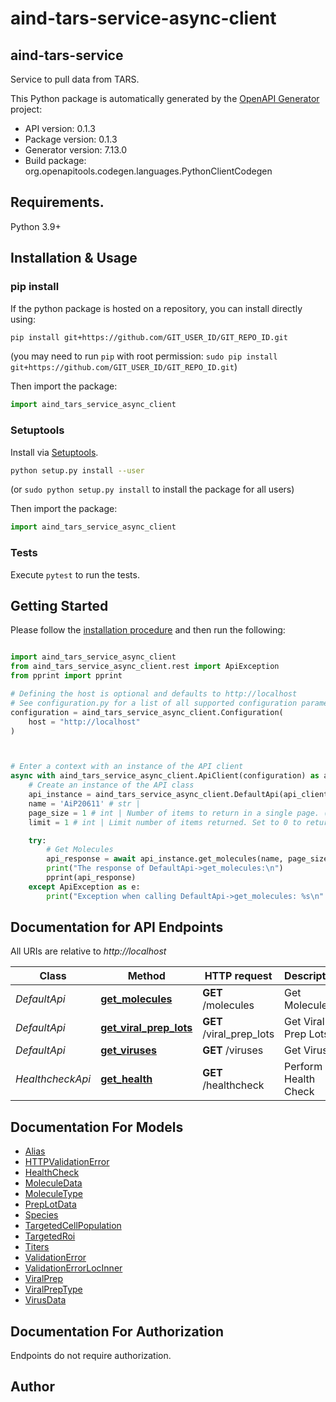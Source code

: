 # aind-tars-service-async-client

## aind-tars-service

Service to pull data from TARS.



This Python package is automatically generated by the [OpenAPI Generator](https://openapi-generator.tech) project:

- API version: 0.1.3
- Package version: 0.1.3
- Generator version: 7.13.0
- Build package: org.openapitools.codegen.languages.PythonClientCodegen

## Requirements.

Python 3.9+

## Installation & Usage
### pip install

If the python package is hosted on a repository, you can install directly using:

```sh
pip install git+https://github.com/GIT_USER_ID/GIT_REPO_ID.git
```
(you may need to run `pip` with root permission: `sudo pip install git+https://github.com/GIT_USER_ID/GIT_REPO_ID.git`)

Then import the package:
```python
import aind_tars_service_async_client
```

### Setuptools

Install via [Setuptools](http://pypi.python.org/pypi/setuptools).

```sh
python setup.py install --user
```
(or `sudo python setup.py install` to install the package for all users)

Then import the package:
```python
import aind_tars_service_async_client
```

### Tests

Execute `pytest` to run the tests.

## Getting Started

Please follow the [installation procedure](#installation--usage) and then run the following:

```python

import aind_tars_service_async_client
from aind_tars_service_async_client.rest import ApiException
from pprint import pprint

# Defining the host is optional and defaults to http://localhost
# See configuration.py for a list of all supported configuration parameters.
configuration = aind_tars_service_async_client.Configuration(
    host = "http://localhost"
)



# Enter a context with an instance of the API client
async with aind_tars_service_async_client.ApiClient(configuration) as api_client:
    # Create an instance of the API class
    api_instance = aind_tars_service_async_client.DefaultApi(api_client)
    name = 'AiP20611' # str | 
    page_size = 1 # int | Number of items to return in a single page. (optional) (default to 1)
    limit = 1 # int | Limit number of items returned. Set to 0 to return all. (optional) (default to 1)

    try:
        # Get Molecules
        api_response = await api_instance.get_molecules(name, page_size=page_size, limit=limit)
        print("The response of DefaultApi->get_molecules:\n")
        pprint(api_response)
    except ApiException as e:
        print("Exception when calling DefaultApi->get_molecules: %s\n" % e)

```

## Documentation for API Endpoints

All URIs are relative to *http://localhost*

Class | Method | HTTP request | Description
------------ | ------------- | ------------- | -------------
*DefaultApi* | [**get_molecules**](docs/DefaultApi.md#get_molecules) | **GET** /molecules | Get Molecules
*DefaultApi* | [**get_viral_prep_lots**](docs/DefaultApi.md#get_viral_prep_lots) | **GET** /viral_prep_lots | Get Viral Prep Lots
*DefaultApi* | [**get_viruses**](docs/DefaultApi.md#get_viruses) | **GET** /viruses | Get Viruses
*HealthcheckApi* | [**get_health**](docs/HealthcheckApi.md#get_health) | **GET** /healthcheck | Perform a Health Check


## Documentation For Models

 - [Alias](docs/Alias.md)
 - [HTTPValidationError](docs/HTTPValidationError.md)
 - [HealthCheck](docs/HealthCheck.md)
 - [MoleculeData](docs/MoleculeData.md)
 - [MoleculeType](docs/MoleculeType.md)
 - [PrepLotData](docs/PrepLotData.md)
 - [Species](docs/Species.md)
 - [TargetedCellPopulation](docs/TargetedCellPopulation.md)
 - [TargetedRoi](docs/TargetedRoi.md)
 - [Titers](docs/Titers.md)
 - [ValidationError](docs/ValidationError.md)
 - [ValidationErrorLocInner](docs/ValidationErrorLocInner.md)
 - [ViralPrep](docs/ViralPrep.md)
 - [ViralPrepType](docs/ViralPrepType.md)
 - [VirusData](docs/VirusData.md)


<a id="documentation-for-authorization"></a>
## Documentation For Authorization

Endpoints do not require authorization.


## Author





